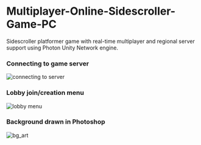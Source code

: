# Multiplayer-Online-Sidescroller-Game-PC
Sidescroller platformer game with real-time multiplayer and regional server support using Photon Unity Network engine.

### Connecting to game server
![connecting to server](https://media.discordapp.net/attachments/244712812838912000/558162992353509376/unknown.png)

### Lobby join/creation menu
![lobby menu](https://i.ibb.co/c8Jf90F/temp-platformer-menu-bg.png)

### Background drawn in Photoshop
![bg_art](https://i.ibb.co/WnxqbXK/photoshop-bg.png)

